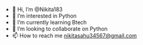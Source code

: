 - 👋 Hi, I’m @Nikita183
- 👀 I’m interested in Python
- 🌱 I’m currently learning Btech
- 💞️ I’m looking to collaborate on Python
- 📫 How to reach me nikitasahu34567@gmail.com

<!---
Nikita183/Nikita183 is a ✨ special ✨ repository because its `README.md` (this file) appears on your GitHub profile.
You can click the Preview link to take a look at your changes.
--->
